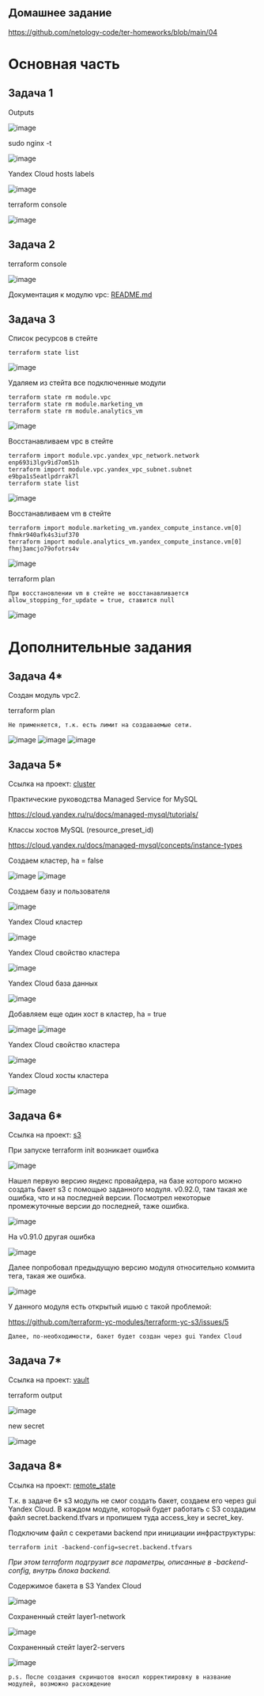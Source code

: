 ## Домашнее задание

https://github.com/netology-code/ter-homeworks/blob/main/04

# Основная часть

## Задача 1

Outputs

![image](png/01-outputs.png)

sudo nginx -t

![image](png/01-nginx.png)

Yandex Cloud hosts labels

![image](png/01-yc.png)

terraform console

![image](png/01-console.png)

## Задача 2

terraform console

![image](png/02-console.png)

Документация к модулю vpc: [README.md](src/modules/vpc/README.md)

## Задача 3
Список ресурсов в стейте
```
terraform state list
```
![image](png/03-state-list.png)

Удаляем из стейта все подключенные модули
```
terraform state rm module.vpc
terraform state rm module.marketing_vm
terraform state rm module.analytics_vm
```
![image](png/03-rm.png)

Восстанавливаем vpc в стейте
```
terraform import module.vpc.yandex_vpc_network.network enp693i3lgv9id7om51h
terraform import module.vpc.yandex_vpc_subnet.subnet e9bpa1s5eatlpdrrak7l
terraform state list
```
![image](png/03-restore-vpc.png)


Восстанавливаем vm в стейте
```
terraform import module.marketing_vm.yandex_compute_instance.vm[0] fhmkr940afk4s3iuf370
terraform import module.analytics_vm.yandex_compute_instance.vm[0] fhmj3amcjo79ofotrs4v
```
![image](png/03-restore-vm.png)

terraform plan
```
При восстановлении vm в стейте не восстанавливается allow_stopping_for_update = true, ставится null
```
![image](png/03-plan.png)


# Дополнительные задания

## Задача 4*
Cоздан модуль vpc2.

terraform plan
```
Не применяется, т.к. есть лимит на создаваемые сети.
```

![image](png/04-01.png)
![image](png/04-02.png)
![image](png/04-03.png)

## Задача 5*
Cсылка на проект: [cluster](cluster/)

Практические руководства Managed Service for MySQL

https://cloud.yandex.ru/ru/docs/managed-mysql/tutorials/

Классы хостов MySQL (resource_preset_id)

https://cloud.yandex.ru/docs/managed-mysql/concepts/instance-types


Создаем кластер, ha = false

![image](png/05-add-cluster-01.png)
![image](png/05-add-cluster-02.png)

Создаем базу и пользователя

![image](png/05-add-db-user.png)

Yandex Cloud кластер

![image](png/05-yc-cluster-01.png)

Yandex Cloud свойство кластера

![image](png/05-yc-cluster-02.png)

Yandex Cloud база данных

![image](png/05-yc-db.png)

Добавляем еще один хост в кластер, ha = true

![image](png/05-ha-true-01.png)
![image](png/05-ha-true-02.png)

Yandex Cloud свойство кластера

![image](png/05-yc-cluster-03.png)

Yandex Cloud хосты кластера

![image](png/05-yc-cluster-04.png)

## Задача 6*
Cсылка на проект: [s3](s3/)

При запуске terraform init возникает ошибка

![image](png/06-error-terraform-init.png)

Нашел первую версию яндекс провайдера, на базе которого можно создать бакет s3 с помощью заданного модуля. v0.92.0, там такая же ошибка, что и на последней версии. Посмотрел некоторые промежуточные версии до последней, таже ошибка.

![image](png/06-error-yp-0-92-0.png)

На v0.91.0 другая ошибка

![image](png/06-error-yp-0-91-0.png)

Далее попробовал предыдущую версию модуля относительно коммита тега, такая же ошибка.

![image](png/06-error-module-1-0-0.png)

У данного модуля есть открытый ишью с такой проблемой:

https://github.com/terraform-yc-modules/terraform-yc-s3/issues/5

```
Далее, по-необходимости, бакет будет создан через gui Yandex Cloud
```

## Задача 7*
Cсылка на проект: [vault](vault/)

terraform output

![image](png/07-console.png)

new secret

![image](png/07-new-secret.png)

## Задача 8*
Cсылка на проект: [remote_state](remote_state/)

Т.к. в задаче 6* s3 модуль не смог создать бакет, создаем его через gui Yandex Cloud. В каждом модуле, который будет работать с S3 создадим файл secret.backend.tfvars и пропишем туда access_key и secret_key.

Подключим файл с секретами backend при инициации инфраструктуры:
```
terraform init -backend-config=secret.backend.tfvars
```
*При этом terraform подгрузит все параметры, описанные в -backend-config, внутрь блока backend.*

Содержимое бакета в S3 Yandex Cloud

![image](png/08-s3-bucket.png)

Сохраненный стейт layer1-network

![image](png/08-s3-network.png)

Сохраненный стейт layer2-servers

![image](png/08-s3-servers.png)

```
p.s. После создания скриншотов вносил корректиировку в название модулей, возможно расхождение
```
